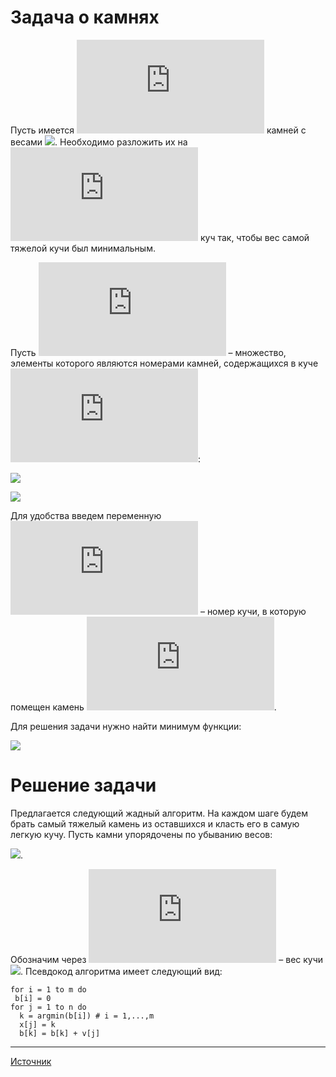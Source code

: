 # Задача о камнях

Пусть имеется ![](https://latex.codecogs.com/gif.latex?n) камней с весами ![](https://latex.codecogs.com/gif.latex?v_1,...,v_n,&space;j&space;=&space;\overline{1,&space;n}). Необходимо разложить их на ![](https://latex.codecogs.com/gif.latex?m) куч так, чтобы вес самой тяжелой кучи был минимальным.

Пусть ![](https://latex.codecogs.com/gif.latex?N_i) – множество, элементы которого являются номерами камней, содержащихся в куче ![](https://latex.codecogs.com/gif.latex?i):

![](https://latex.codecogs.com/gif.latex?N_i&space;\subset&space;1..n,&space;\:&space;i&space;=&space;\overline{1,&space;m})

![](https://latex.codecogs.com/gif.latex?N_i&space;\cap&space;N_k&space;=&space;\varnothing,&space;\:&space;i&space;\neq&space;k)

Для удобства введем переменную ![](https://latex.codecogs.com/gif.latex?x_j) – номер кучи, в которую помещен камень ![](https://latex.codecogs.com/gif.latex?j).

Для решения задачи нужно найти минимум функции:

![](https://latex.codecogs.com/gif.latex?\max_{i=1,...,m}&space;\begin{Bmatrix}&space;\sum_{j&space;\in&space;N}&space;v_j&space;\end{Bmatrix}&space;\rightarrow&space;\min)

# Решение задачи

Предлагается следующий жадный алгоритм. На каждом шаге будем брать самый тяжелый камень из оставшихся и класть его в самую легкую кучу. Пусть камни упорядочены по убыванию весов:

![](https://latex.codecogs.com/gif.latex?v_1&space;\geq&space;v_2&space;\geq&space;...&space;\geq&space;v_n).

Обозначим через ![](https://latex.codecogs.com/gif.latex?b_i) – вес кучи ![](https://latex.codecogs.com/gif.latex?i,&space;i&space;=&space;\overline{1,&space;m}). Псевдокод алгоритма имеет следующий вид:

```
for i = 1 to m do
 b[i] = 0
for j = 1 to n do
  k = argmin(b[i]) # i = 1,...,m
  x[j] = k
  b[k] = b[k] + v[j]
```

---
[Источник](https://petrsu.ru/files/document/uploads/algol.pdf)
